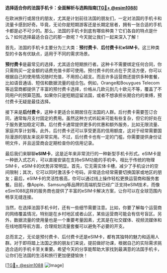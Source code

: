 **选择适合你的法国手机卡：全面解析与选购指南[[TG💪+ @esim1088](https://t.me/s/esim1088)]**

在欧洲旅行或居住的朋友，尤其是计划前往法国的朋友们，一定对法国的手机卡和流量卡感到好奇。毕竟，无论你是短期游客还是长期定居者，拥有一张合适的手机卡都是必不可少的。那么，法国的手机卡到底有哪些种类？它们各自的特点是什么？如何选择最适合自己的那一款呢？今天就让我们一起来深入了解！

首先，法国的手机卡主要分为三大类：**预付费卡**、**后付费卡**和**eSIM卡**。这三种类型的卡各有优缺点，适用于不同的需求场景。

**预付费卡**是最常见的选择，尤其适合短期旅行者。这种卡不需要绑定任何合同，你只需购买一定金额的话费充值卡即可使用。预付费卡的优点在于灵活方便，你可以根据自己的使用情况随时充值，不用担心超支。而且许多运营商还提供多种套餐，比如语音通话、短信和数据流量的组合包。例如，Orange和Bouygues Telecom等运营商都提供了丰富的预付费卡选择，价格从几欧元到几十欧元不等，覆盖了不同用户的预算范围。如果你只是短期逗留法国，或者不想承担长期合约的束缚，预付费卡无疑是最佳选择。

接下来是**后付费卡**，这种卡更适合长期居住在法国的人群。后付费卡需要签订合同，通常每月支付固定的费用。虽然这种方式听起来可能有些复杂，但它的好处在于服务更加稳定可靠。后付费卡通常提供更多的优惠和额外服务，比如无限流量、家庭共享计划等。此外，后付费卡还可以享受更高的信用额度，这对于经常需要国际漫游的朋友来说非常实用。不过，后付费卡也有一定的门槛，你需要提供身份证明文件，并且运营商会定期检查你的信用记录。

最后我们来聊聊**eSIM卡**，这是近年来非常流行的一种新型手机卡形式。eSIM卡是一种嵌入式芯片，可以直接安装在支持eSIM功能的手机中。相比于传统的物理SIM卡，eSIM卡的优势非常明显。首先，它无需实体卡槽，减少了手机设计的空间限制；其次，它可以同时激活多个号码，非常适合经常需要切换国家或地区的朋友；最后，eSIM卡的灵活性极高，你可以通过线上操作轻松更换运营商和服务套餐。目前，像Apple、Samsung等品牌的高端机型已经广泛支持eSIM技术，而像eSim1088这样的服务商也提供了丰富的eSIM卡解决方案，让你可以在全球范围内畅享无缝连接。

当然，在选择法国手机卡时，还有一些细节需要注意。比如，你要了解每个运营商的网络覆盖情况，特别是在乡村地区或者山区，某些运营商可能会有信号盲区。另外，数据流量的使用量也是一个重要考量因素，尤其是在社交媒体、视频流媒体和在线地图导航方面，合理规划流量套餐可以避免不必要的开支。

总而言之，无论是预付费卡、后付费卡还是eSIM卡，都有其独特的魅力和适用人群。对于即将踏上法国之旅的朋友们来说，提前做好功课，根据自己的实际需求挑选合适的手机卡至关重要。希望今天的分享能帮助大家找到最满意的法国手机卡，让你们在法国的生活和旅行更加便捷愉快！

[[TG💪+ @esim1088](https://t.me/s/esim1088) ![Image](https://i.postimg.cc/4NQfJmqS/Snipaste-2025-05-13-00-14-12.png)]